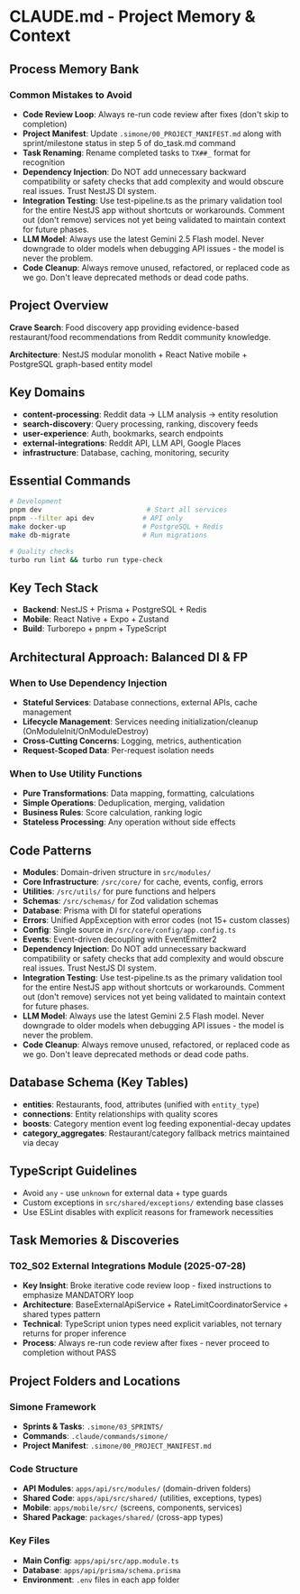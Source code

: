 # CLAUDE.md - Project Memory & Context

## Process Memory Bank

### Common Mistakes to Avoid
- **Code Review Loop**: Always re-run code review after fixes (don't skip to completion)
- **Project Manifest**: Update `.simone/00_PROJECT_MANIFEST.md` along with sprint/milestone status in step 5 of do_task.md command
- **Task Renaming**: Rename completed tasks to `TX##_` format for recognition
- **Dependency Injection**: Do NOT add unnecessary backward compatibility or safety checks that add complexity and would obscure real issues. Trust NestJS DI system.
- **Integration Testing**: Use test-pipeline.ts as the primary validation tool for the entire NestJS app without shortcuts or workarounds. Comment out (don't remove) services not yet being validated to maintain context for future phases.
- **LLM Model**: Always use the latest Gemini 2.5 Flash model. Never downgrade to older models when debugging API issues - the model is never the problem.
- **Code Cleanup**: Always remove unused, refactored, or replaced code as we go. Don't leave deprecated methods or dead code paths.

## Project Overview

**Crave Search**: Food discovery app providing evidence-based restaurant/food recommendations from Reddit community knowledge.

**Architecture**: NestJS modular monolith + React Native mobile + PostgreSQL graph-based entity model

## Key Domains
- **content-processing**: Reddit data → LLM analysis → entity resolution
- **search-discovery**: Query processing, ranking, discovery feeds  
- **user-experience**: Auth, bookmarks, search endpoints
- **external-integrations**: Reddit API, LLM API, Google Places
- **infrastructure**: Database, caching, monitoring, security

## Essential Commands

```bash
# Development
pnpm dev                          # Start all services
pnpm --filter api dev            # API only
make docker-up                   # PostgreSQL + Redis
make db-migrate                  # Run migrations

# Quality checks  
turbo run lint && turbo run type-check
```

## Key Tech Stack
- **Backend**: NestJS + Prisma + PostgreSQL + Redis
- **Mobile**: React Native + Expo + Zustand 
- **Build**: Turborepo + pnpm + TypeScript

## Architectural Approach: Balanced DI & FP

### When to Use Dependency Injection
- **Stateful Services**: Database connections, external APIs, cache management
- **Lifecycle Management**: Services needing initialization/cleanup (OnModuleInit/OnModuleDestroy)
- **Cross-Cutting Concerns**: Logging, metrics, authentication
- **Request-Scoped Data**: Per-request isolation needs

### When to Use Utility Functions
- **Pure Transformations**: Data mapping, formatting, calculations
- **Simple Operations**: Deduplication, merging, validation
- **Business Rules**: Score calculation, ranking logic
- **Stateless Processing**: Any operation without side effects

## Code Patterns
- **Modules**: Domain-driven structure in `src/modules/`
- **Core Infrastructure**: `/src/core/` for cache, events, config, errors
- **Utilities**: `/src/utils/` for pure functions and helpers
- **Schemas**: `/src/schemas/` for Zod validation schemas
- **Database**: Prisma with DI for stateful operations
- **Errors**: Unified AppException with error codes (not 15+ custom classes)
- **Config**: Single source in `/src/core/config/app.config.ts`
- **Events**: Event-driven decoupling with EventEmitter2
- **Dependency Injection**: Do NOT add unnecessary backward compatibility or safety checks that add complexity and would obscure real issues. Trust NestJS DI system.
- **Integration Testing**: Use test-pipeline.ts as the primary validation tool for the entire NestJS app without shortcuts or workarounds. Comment out (don't remove) services not yet being validated to maintain context for future phases.
- **LLM Model**: Always use the latest Gemini 2.5 Flash model. Never downgrade to older models when debugging API issues - the model is never the problem.
- **Code Cleanup**: Always remove unused, refactored, or replaced code as we go. Don't leave deprecated methods or dead code paths.

## Database Schema (Key Tables)
- **entities**: Restaurants, food, attributes (unified with `entity_type`)
- **connections**: Entity relationships with quality scores  
- **boosts**: Category mention event log feeding exponential-decay updates
- **category_aggregates**: Restaurant/category fallback metrics maintained via decay

## TypeScript Guidelines
- Avoid `any` - use `unknown` for external data + type guards
- Custom exceptions in `src/shared/exceptions/` extending base classes
- Use ESLint disables with explicit reasons for framework necessities

## Task Memories & Discoveries

### T02_S02 External Integrations Module (2025-07-28)
- **Key Insight**: Broke iterative code review loop - fixed instructions to emphasize MANDATORY loop
- **Architecture**: BaseExternalApiService + RateLimitCoordinatorService + shared types pattern
- **Technical**: TypeScript union types need explicit variables, not ternary returns for proper inference
- **Process**: Always re-run code review after fixes - never proceed to completion without PASS

## Project Folders and Locations

### Simone Framework
- **Sprints & Tasks**: `.simone/03_SPRINTS/`
- **Commands**: `.claude/commands/simone/`
- **Project Manifest**: `.simone/00_PROJECT_MANIFEST.md`

### Code Structure  
- **API Modules**: `apps/api/src/modules/` (domain-driven folders)
- **Shared Code**: `apps/api/src/shared/` (utilities, exceptions, types)
- **Mobile**: `apps/mobile/src/` (screens, components, services)
- **Shared Package**: `packages/shared/` (cross-app types)

### Key Files
- **Main Config**: `apps/api/src/app.module.ts`
- **Database**: `apps/api/prisma/schema.prisma`
- **Environment**: `.env` files in each app folder
